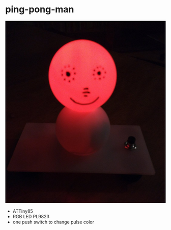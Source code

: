 # ping-pong-man


![ping-pong-man](https://raw.githubusercontent.com/hggh/ping-pong-man/master/pics/man.jpg)

 * ATTiny85
 * RGB LED PL9823
 * one push switch to change pulse color
